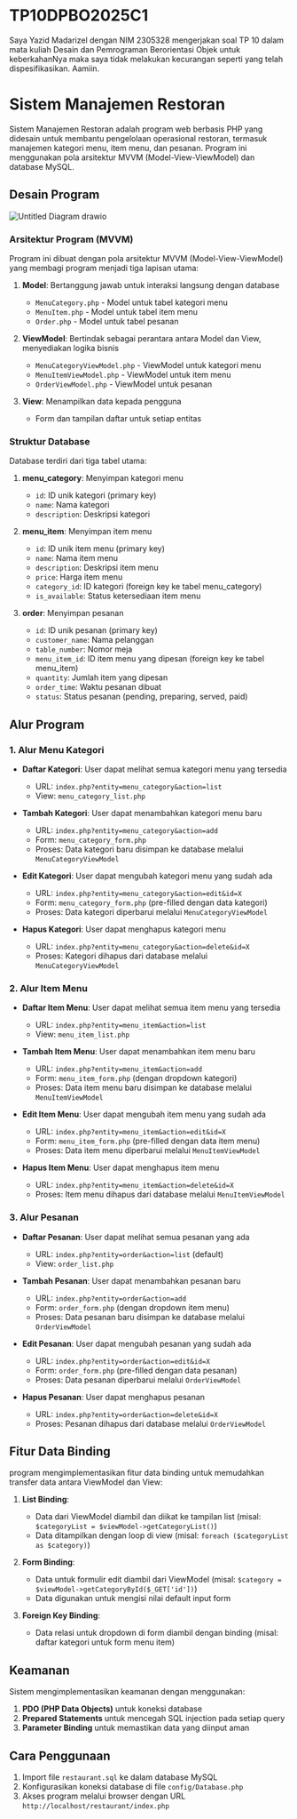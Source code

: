 # TP10DPBO2025C1

Saya Yazid Madarizel dengan NIM 2305328 mengerjakan soal TP 10 dalam mata kuliah Desain dan Pemrograman Berorientasi Objek untuk keberkahanNya maka saya tidak melakukan kecurangan seperti yang telah dispesifikasikan. Aamiin.

# Sistem Manajemen Restoran

Sistem Manajemen Restoran adalah program web berbasis PHP yang didesain untuk membantu pengelolaan operasional restoran, termasuk manajemen kategori menu, item menu, dan pesanan. Program ini menggunakan pola arsitektur MVVM (Model-View-ViewModel) dan database MySQL.

## Desain Program

![Untitled Diagram drawio](https://github.com/user-attachments/assets/972ada85-d8d6-49ba-b82e-a7c69b42df0a)


### Arsitektur Program (MVVM)

Program ini dibuat dengan pola arsitektur MVVM (Model-View-ViewModel) yang membagi program menjadi tiga lapisan utama:

1. **Model**: Bertanggung jawab untuk interaksi langsung dengan database
   - `MenuCategory.php` - Model untuk tabel kategori menu
   - `MenuItem.php` - Model untuk tabel item menu
   - `Order.php` - Model untuk tabel pesanan

2. **ViewModel**: Bertindak sebagai perantara antara Model dan View, menyediakan logika bisnis
   - `MenuCategoryViewModel.php` - ViewModel untuk kategori menu
   - `MenuItemViewModel.php` - ViewModel untuk item menu
   - `OrderViewModel.php` - ViewModel untuk pesanan

3. **View**: Menampilkan data kepada pengguna
   - Form dan tampilan daftar untuk setiap entitas

### Struktur Database

Database terdiri dari tiga tabel utama:

1. **menu_category**: Menyimpan kategori menu
   - `id`: ID unik kategori (primary key)
   - `name`: Nama kategori
   - `description`: Deskripsi kategori

2. **menu_item**: Menyimpan item menu
   - `id`: ID unik item menu (primary key)
   - `name`: Nama item menu
   - `description`: Deskripsi item menu
   - `price`: Harga item menu
   - `category_id`: ID kategori (foreign key ke tabel menu_category)
   - `is_available`: Status ketersediaan item menu

3. **order**: Menyimpan pesanan
   - `id`: ID unik pesanan (primary key)
   - `customer_name`: Nama pelanggan
   - `table_number`: Nomor meja
   - `menu_item_id`: ID item menu yang dipesan (foreign key ke tabel menu_item)
   - `quantity`: Jumlah item yang dipesan
   - `order_time`: Waktu pesanan dibuat
   - `status`: Status pesanan (pending, preparing, served, paid)

## Alur Program

### 1. Alur Menu Kategori

- **Daftar Kategori**: User dapat melihat semua kategori menu yang tersedia
  - URL: `index.php?entity=menu_category&action=list`
  - View: `menu_category_list.php`

- **Tambah Kategori**: User dapat menambahkan kategori menu baru
  - URL: `index.php?entity=menu_category&action=add`
  - Form: `menu_category_form.php`
  - Proses: Data kategori baru disimpan ke database melalui `MenuCategoryViewModel`

- **Edit Kategori**: User dapat mengubah kategori menu yang sudah ada
  - URL: `index.php?entity=menu_category&action=edit&id=X`
  - Form: `menu_category_form.php` (pre-filled dengan data kategori)
  - Proses: Data kategori diperbarui melalui `MenuCategoryViewModel`

- **Hapus Kategori**: User dapat menghapus kategori menu
  - URL: `index.php?entity=menu_category&action=delete&id=X`
  - Proses: Kategori dihapus dari database melalui `MenuCategoryViewModel`

### 2. Alur Item Menu

- **Daftar Item Menu**: User dapat melihat semua item menu yang tersedia
  - URL: `index.php?entity=menu_item&action=list`
  - View: `menu_item_list.php`

- **Tambah Item Menu**: User dapat menambahkan item menu baru
  - URL: `index.php?entity=menu_item&action=add`
  - Form: `menu_item_form.php` (dengan dropdown kategori)
  - Proses: Data item menu baru disimpan ke database melalui `MenuItemViewModel`

- **Edit Item Menu**: User dapat mengubah item menu yang sudah ada
  - URL: `index.php?entity=menu_item&action=edit&id=X`
  - Form: `menu_item_form.php` (pre-filled dengan data item menu)
  - Proses: Data item menu diperbarui melalui `MenuItemViewModel`

- **Hapus Item Menu**: User dapat menghapus item menu
  - URL: `index.php?entity=menu_item&action=delete&id=X`
  - Proses: Item menu dihapus dari database melalui `MenuItemViewModel`

### 3. Alur Pesanan

- **Daftar Pesanan**: User dapat melihat semua pesanan yang ada
  - URL: `index.php?entity=order&action=list` (default)
  - View: `order_list.php`

- **Tambah Pesanan**: User dapat menambahkan pesanan baru
  - URL: `index.php?entity=order&action=add`
  - Form: `order_form.php` (dengan dropdown item menu)
  - Proses: Data pesanan baru disimpan ke database melalui `OrderViewModel`

- **Edit Pesanan**: User dapat mengubah pesanan yang sudah ada
  - URL: `index.php?entity=order&action=edit&id=X`
  - Form: `order_form.php` (pre-filled dengan data pesanan)
  - Proses: Data pesanan diperbarui melalui `OrderViewModel`

- **Hapus Pesanan**: User dapat menghapus pesanan
  - URL: `index.php?entity=order&action=delete&id=X`
  - Proses: Pesanan dihapus dari database melalui `OrderViewModel`

## Fitur Data Binding

program mengimplementasikan fitur data binding untuk memudahkan transfer data antara ViewModel dan View:

1. **List Binding**:
   - Data dari ViewModel diambil dan diikat ke tampilan list (misal: `$categoryList = $viewModel->getCategoryList()`)
   - Data ditampilkan dengan loop di view (misal: `foreach ($categoryList as $category)`)

2. **Form Binding**:
   - Data untuk formulir edit diambil dari ViewModel (misal: `$category = $viewModel->getCategoryById($_GET['id'])`)
   - Data digunakan untuk mengisi nilai default input form

3. **Foreign Key Binding**:
   - Data relasi untuk dropdown di form diambil dengan binding (misal: daftar kategori untuk form menu item)

## Keamanan

Sistem mengimplementasikan keamanan dengan menggunakan:

1. **PDO (PHP Data Objects)** untuk koneksi database
2. **Prepared Statements** untuk mencegah SQL injection pada setiap query
3. **Parameter Binding** untuk memastikan data yang diinput aman

## Cara Penggunaan

1. Import file `restaurant.sql` ke dalam database MySQL
2. Konfigurasikan koneksi database di file `config/Database.php`
3. Akses program melalui browser dengan URL `http://localhost/restaurant/index.php`

